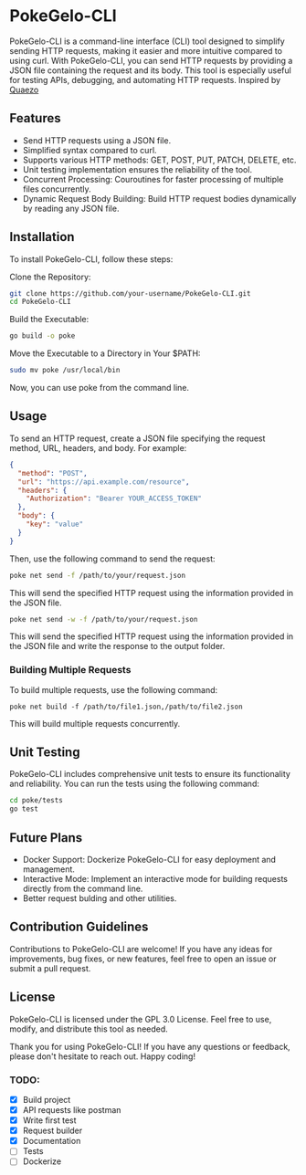 # PokeGelo-CLI
PokeGelo-CLI is a command-line interface (CLI) tool designed to simplify sending HTTP requests, making it easier and more intuitive compared to using curl. With PokeGelo-CLI, you can send HTTP requests by providing a JSON file containing the request and its body. This tool is especially useful for testing APIs, debugging, and automating HTTP requests. Inspired by [Quaezo](https://github.com/zahash/quaeso/tree/main)

## Features
- Send HTTP requests using a JSON file.
- Simplified syntax compared to curl.
- Supports various HTTP methods: GET, POST, PUT, PATCH, DELETE, etc.
- Unit testing implementation ensures the reliability of the tool.
- Concurrent Processing: Couroutines for faster processing of multiple files concurrently.
- Dynamic Request Body Building: Build HTTP request bodies dynamically by reading any JSON file.

## Installation
To install PokeGelo-CLI, follow these steps:

Clone the Repository:

```sh
git clone https://github.com/your-username/PokeGelo-CLI.git
cd PokeGelo-CLI
```
Build the Executable:

```sh
go build -o poke
```
Move the Executable to a Directory in Your $PATH:

```sh
sudo mv poke /usr/local/bin
```
Now, you can use poke from the command line.

## Usage
To send an HTTP request, create a JSON file specifying the request method, URL, headers, and body. For example:

```json
{
  "method": "POST",
  "url": "https://api.example.com/resource",
  "headers": {
    "Authorization": "Bearer YOUR_ACCESS_TOKEN"
  },
  "body": {
    "key": "value"
  }
}
```

Then, use the following command to send the request:

```sh
poke net send -f /path/to/your/request.json
```

This will send the specified HTTP request using the information provided in the JSON file.

```sh
poke net send -w -f /path/to/your/request.json
```
This will send the specified HTTP request using the information provided in the JSON file and write the response to the output folder.

### Building Multiple Requests
To build multiple requests, use the following command:

```
poke net build -f /path/to/file1.json,/path/to/file2.json
```
This will build multiple requests concurrently.

## Unit Testing
PokeGelo-CLI includes comprehensive unit tests to ensure its functionality and reliability. You can run the tests using the following command:

```sh
cd poke/tests
go test
```

## Future Plans
- Docker Support: Dockerize PokeGelo-CLI for easy deployment and management.
- Interactive Mode: Implement an interactive mode for building requests directly from the command line.
- Better request bulding and other utilities.

## Contribution Guidelines
Contributions to PokeGelo-CLI are welcome! If you have any ideas for improvements, bug fixes, or new features, feel free to open an issue or submit a pull request.

## License
PokeGelo-CLI is licensed under the GPL 3.0 License. Feel free to use, modify, and distribute this tool as needed.

Thank you for using PokeGelo-CLI! If you have any questions or feedback, please don't hesitate to reach out. Happy coding!

### TODO:
 - [X] Build project
 - [X] API requests like postman
 - [X] Write first test
 - [X] Request builder
 - [X] Documentation
 - [ ] Tests
 - [ ] Dockerize
